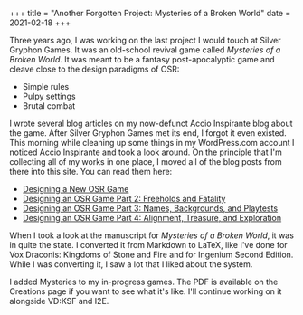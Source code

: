 +++
title = "Another Forgotten Project: Mysteries of a Broken World"
date = 2021-02-18
+++

Three years ago, I was working on the last project I would touch at Silver Gryphon Games. It was an old-school revival game called _Mysteries of a Broken World_. It was meant to be a fantasy post-apocalyptic game and cleave close to the design paradigms of OSR:

-   Simple rules
-   Pulpy settings
-   Brutal combat

I wrote several blog articles on my now-defunct Accio Inspirante blog about the game. After Silver Gryphon Games met its end, I forgot it even existed. This morning while cleaning up some things in my WordPress.com account I noticed Accio Inspirante and took a look around. On the principle that I'm collecting all of my works in one place, I moved all of the blog posts from there into this site. You can read them here:

-   [Designing a New OSR Game](@/blog/designing-a-new-osr-game.md)
-   [Designing an OSR Game Part 2: Freeholds and Fatality](@/blog/designing-an-osr-game-part-2.md)
-   [Designing an OSR Game Part 3: Names, Backgrounds, and Playtests](@/blog/designing-an-osr-game-part-3/index.md)
-   [Designing an OSR Game Part 4: Alignment, Treasure, and Exploration](@/blog/designing-an-osr-game-part-4.md)

When I took a look at the manuscript for _Mysteries of a Broken World_, it was in quite the state. I converted it from Markdown to LaTeX, like I've done for Vox Draconis: Kingdoms of Stone and Fire and for Ingenium Second Edition. While I was converting it, I saw a lot that I liked about the system.

I added Mysteries to my in-progress games. The PDF is available on the Creations page if you want to see what it's like. I'll continue working on it alongside VD:KSF and I2E.
